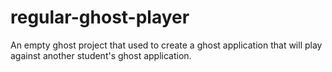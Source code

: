 # regular-ghost-player
An empty ghost project that used to create a ghost application that will play against another student's ghost application.
